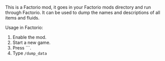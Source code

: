 This is a Factorio mod, it goes in your Factorio mods directory and run through Factorio. It can be used to dump the names and descriptions of all items and fluids.

Usage in Factorio:
1. Enable the mod.
2. Start a new game.
3. Press `\``.
4. Type `/dump_data`
